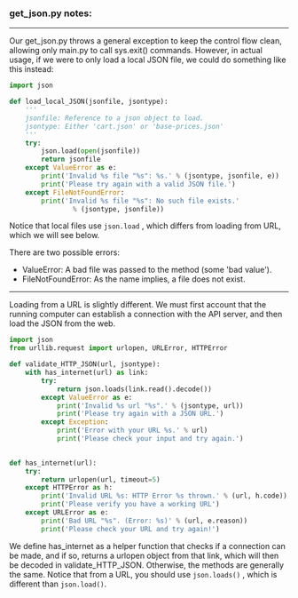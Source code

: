 ### **get_json.py notes:**

---

Our get_json.py throws a general exception to keep the control flow clean, allowing only main.py to call sys.exit() commands. However, in actual usage, if we were to only load a local JSON file, we could do something like this instead:

```python
import json

def load_local_JSON(jsonfile, jsontype):
	'''
	jsonfile: Reference to a json object to load.
	jsontype: Either 'cart.json' or 'base-prices.json'
	'''
	try:
		json.load(open(jsonfile))
		return jsonfile 
	except ValueError as e:
		print('Invalid %s file "%s": %s.' % (jsontype, jsonfile, e))
		print('Please try again with a valid JSON file.')
	except FileNotFoundError:
		print('Invalid %s file "%s": No such file exists.' 
				% (jsontype, jsonfile))
```

Notice that local files use `json.load` , which differs from loading from URL, which we will see below.

There are two possible errors: 

- ValueError: A bad file was passed to the method (some 'bad value').
- FileNotFoundError: As the name implies, a file does not exist.

------

Loading from a URL is slightly different. We must first account that the running computer can establish a connection with the API server, and then load the JSON from the web.

```python
import json
from urllib.request import urlopen, URLError, HTTPError

def validate_HTTP_JSON(url, jsontype):
	with has_internet(url) as link:
		try:
			return json.loads(link.read().decode())
		except ValueError as e:
			print('Invalid %s url "%s".' % (jsontype, url))
			print('Please try again with a JSON URL.')
		except Exception:
			print('Error with your URL %s.' % url)
			print('Please check your input and try again.')

        
def has_internet(url):
  	try:
		return urlopen(url, timeout=5)
	except HTTPError as h:
		print('Invalid URL %s: HTTP Error %s thrown.' % (url, h.code)) 
		print('Please verify you have a working URL')
	except URLError as e:
		print('Bad URL "%s". (Error: %s)' % (url, e.reason))
		print('Please check your URL and try again!')
```

We define has_internet as a helper function that checks if a connection can be made, and if so, returns a urlopen object from that link, which will then be decoded in validate_HTTP_JSON. Otherwise, the methods are generally the same. Notice that from a URL, you should use `json.loads()` , which is different than `json.load()`.  



